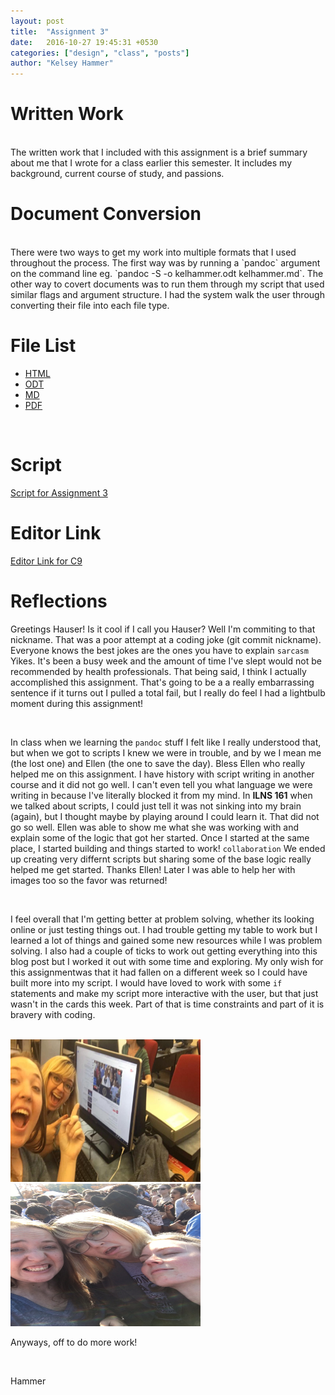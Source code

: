 ```yaml
---
layout: post
title:  "Assignment 3"
date:   2016-10-27 19:45:31 +0530
categories: ["design", "class", "posts"]
author: "Kelsey Hammer"
---
```

<h1> Written Work </h1>
<br>
The written work that I included with this assignment is a brief summary about me that
I wrote for a class earlier this semester. It includes my background, current course of study, 
and passions.
<br>

<h1>Document Conversion </h1>

<br>
There were two ways to get my work into multiple formats that I used throughout the process. 
The first way was by running a `pandoc` argument on the command line eg. `pandoc -S -o kelhammer.odt kelhammer.md`. 
The other way to covert documents was to run them through my script that used similar flags and argument structure. 
I had the system walk the user through converting their file into each file type. 
<br>

<h1> File List </h1>
<ul>
  <li><a href="https://github.com/inls161/assignment-3-kelhammer/blob/master/kelhammer.html">HTML</a></li>
  <li><a href="https://github.com/inls161/assignment-3-kelhammer/blob/master/kelhammer.odt">ODT</a></li>
  <li><a href="https://github.com/inls161/assignment-3-kelhammer/blob/master/kelhammer.md">MD</a></li>
  <li><a href="https://github.com/inls161/assignment-3-kelhammer/blob/master/kelhammer.pdf">PDF</a></li>
</ul>
<br>
<h1> Script </h1> 
<a href="https://github.com/inls161/assignment-3-kelhammer/blob/master/kelhammer-convert-docs.sh">Script for Assignment 3</a>
<br>
<h1> Editor Link </h1> 
<a href="
https://ide.c9.io/kelhammer/assignment3">Editor Link for C9</a>

<h1> Reflections </h1>

Greetings Hauser! Is it cool if I call you Hauser? Well I'm commiting to that nickname. That was a poor attempt at 
a coding joke (git commit nickname). Everyone knows the best jokes are the ones you have to explain `sarcasm` Yikes. It's been a busy week and the amount of time I've slept would not be 
recommended by health professionals. That being said, I think I actually accomplished this assignment. That's going to be a 
a really embarrassing sentence if it turns out I pulled a total fail, but I really do feel I had a lightbulb moment during this assignment! 

<br> 

In class when we learning the `pandoc` stuff I felt like I really understood that, but when we got to scripts I knew we were in trouble, and 
by we I mean me (the lost one) and Ellen (the one to save the day). Bless Ellen who really helped me on this assignment.
I have history with script writing in another course and it did not go well. I can't even tell you what language we were writing in because I've literally 
blocked it from my mind. In <b>ILNS 161</b> when we talked about scripts, I could just tell it was not sinking into my brain (again), but I thought maybe by 
playing around I could learn it. That did not go so well. Ellen was able to show me what she was working with and explain some of the logic that got her
started. Once I started at the same place, I started building and things started to work! `collaboration` We ended up creating very differnt scripts but sharing some of the 
base logic really helped me get started. Thanks Ellen! Later I was able to help her with images too so the favor was returned! 

<br> 

I feel overall that I'm getting better at problem solving, whether its looking online or just testing things out. I had trouble getting my table to work
but I learned a lot of things and gained some new resources while I was problem solving. I also had a couple of ticks to work out getting everything into this 
blog post but I worked it out with some time and exploring. My only wish for this assignmentwas that it had fallen on a 
different week so I could have built more into my script. I would have loved to work with some `if` statements and make my script more interactive
with the user, but that just wasn't in the cards this week. Part of that is time constraints and part of it is bravery with coding. 

<br> 

<img src="hauser 1.jpg" alt="Mountain View" style="width:304px;height:228px;">

<br>

<img src="hauser 2.jpg" alt="Mountain View" style="width:304px;height:228px;">

<br> 

Anyways, off to do more work! 

<br>

Hammer



